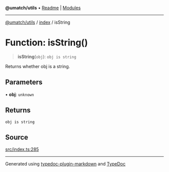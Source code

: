 **@umatch/utils** • [Readme](../../index.md) \| [Modules](../../modules.md)

***

[@umatch/utils](../../modules.md) / [index](../index.md) / isString

# Function: isString()

> **isString**(`obj`): `obj is string`

Returns whether obj is a string.

## Parameters

• **obj**: `unknown`

## Returns

`obj is string`

## Source

[src/index.ts:285](https://github.com/umatch-oficial/utils/blob/7369e19/src/index.ts#L285)

***

Generated using [typedoc-plugin-markdown](https://www.npmjs.com/package/typedoc-plugin-markdown) and [TypeDoc](https://typedoc.org/)

